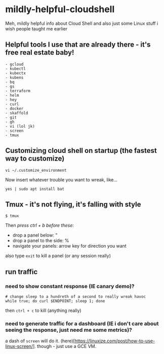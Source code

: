 # mildly-helpful-cloudshell

Meh, mildly helpful info about Cloud Shell and also just some Linux stuff i wish people taught me earlier

## Helpful tools I use that are already there - it's free real estate baby!
```
- gcloud
- kubectl
- kubectx
- kubens
- bq
- gs
- terraform
- helm 
- hey
- curl
- docker
- skaffold
- git
- gh
- vi (lol jk)
- screen
- tmux
```

## Customizing cloud shell on startup (the fastest way to customize)

```
vi ~/.customize_environment

```
Now insert whatever trouble you want to wreak, like...

```
yes | sudo apt install bat
```

## Tmux - it's not flying, it's falling with style
```
$ tmux
```

Then _press ctrl + b before these:_

* drop a panel below: "
* drop a panel to the side: %
* navigate your panels: arrow key for direction you want

also type `exit` to kill a panel (or any session really)

## run traffic

### need to show constant response (IE canary demo)?
```
# change sleep to a hundreth of a second to really wreak havoc
while true; do curl $ENDPOINT; sleep 1; done
```
then `ctrl + c` to kill (anything really)

### need to generate traffic for a dashboard (IE i don't care about seeing the response, just need me some metrics)?

a dash of `screen` will do it. (here)[https://linuxize.com/post/how-to-use-linux-screen/]. though - just use a GCE VM. 
